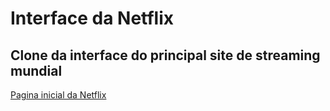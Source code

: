 # Interface da Netflix
## Clone da interface do principal site de streaming mundial
[Pagina inicial da Netflix](https://www.netflix.com/browse)
